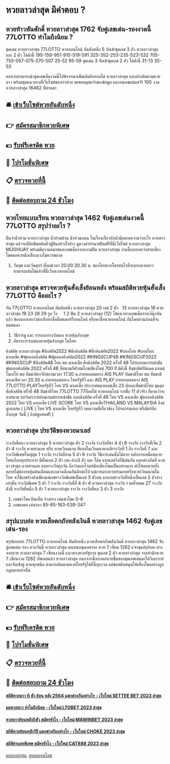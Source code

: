 # หวยลาวล่าสุด มีคำตอบ ?
## หวยท้าวพันศักดิ์ หวยลาวล่าสุด 1762 จับคู่เลขเด่น-รองงวดนี้ 77LOTTO ทำไมถึงนิยม ?
ชุดเด่น หวยลาวล่าสุด 77LOTTO หวยออนไลน์ อันดับหนึ่ง 5 จับเข้าชุดเลข 3 ตัว หวยลาวล่าสุด และ 2 ตัว ได้ดังนี้
195-159-951-915-519-591
325-352-253-235-523-532
705-750-057-075-570-507
25-52
95-59
ชุดเด่น 3 จับเข้าชุดเลข 2 ตัว ได้ดังนี้
31-13
35-53

คอหวยสามารถนำชุดเลขเด็ดงวดนี้ไปพิจารณาเพิ่มเติมอีกรอบได้ หวยลาวล่าสุด และฝากติดตามหวยลาว พร้อมชุดแนวทางที่เว็บไซต์ของเราด้วย
ขอขอบคุณเจ้าของข้อมูล
ผลงานเลขแม่นชวัร์ 100 งวด หวยลาวล่าสุด 16462 ที่ผ่านมา

## 🛎 [เข้าเว็บไซต์หวยอันดับหนึ่ง](https://bit.ly/3BG5bNw)
## 👉 [สมัครสมาชิกหวยพิเศษ](https://bit.ly/3BG5bNw)
## 💵 [รับฟรีเครดิต หวย](https://bit.ly/3C3mvgS)
## 👑 [โปรโมชั่นพิเศษ](https://bit.ly/3C3mvgS)
## 📋 [ตรวจหวยที่นี้](https://bit.ly/3C3mvgS)
## 📱 [ติดต่อสอบถาม 24 ชัวโมง](https://bit.ly/3C3mvgS)

## หวยไทยแบบเรียน หวยลาวล่าสุด 1462 จับคู่เลขเด่นงวดนี้ 77LOTTO สรุปว่าอะไร ?
ฝันว่าน้ำท่วม หวยลาวล่าสุด น้ำท่วมบ้าน น้ำท่วมถนน ในเรื่องเกี่ยวกับน้ำมีหมายความว่าอะไร หวยลาวล่าสุด แล้วจะมีอิทธิพลต่อตัวผู้ฝันอย่างไรบ้าง ดูดวงคำทำนายฝันฟรีที่นี่เว็บไซต์ หวยลาวล่าสุด MUGHUAY พร้อมตีความหมายและเลขเด็ดจากความฝัน หวยลาวล่าสุด งานนี้บอกเลยว่าสายเสี่ยงโชคคอหวยนักเสี่ยงดวงไม่ควรพลาด
1. วันพุธ และวันศุกร์ ตั้งแต่เวลา 20.00 20.30 น. ของไทยหากใครสนใจที่จะแทงหวยลาว สามารถเล่นได้แล้วที่นี้เว็บหวยออนไลน์

## หวยลาวล่าสุด ตรวจหวยหุ้นฮั่งเส็งย้อนหลัง พร้อมสถิติหวยหุ้นฮั่งเส็ง 77LOTTO คืออะไร ?
กัน 77LOTTO หวยออนไลน์ อันดับหนึ่ง หวยลาวล่าสุด 20
เลข 2 ตัว   13 หวยลาวล่าสุด 18 หวยลาวล่าสุด 19 23 28 29
รูด วิ่ง     1 2
ฟัน 2 หวยลาวล่าสุด (12)
ได้แนวทางเลขเด็ดจากเจ๊นุ๊กกันแล้ว ต้องบอกเลยว่าต้องรีบหาซื้อล็อตเตอร์รี่ออนไลน์ หรือหาซื้อหวยออนไลน์ กันโดยด่วนก่อนที่จะหมดแผง
1. วิธีการดู และ การออกรางวัลของ หวยหุ้นอังกฤษ
2. อัตราการจ่ายของหวยหุ้นอังกฤษ ในไทย

คิงส์คัพ หวยลาวล่าสุด #คิงส์คัพ2022 #ศึกคิงส์คัพ #ศึกคิงส์คัพ2022 #บอลไทย #บอลไทยมาเลเซีย #ฟุตบอลคิงส์คัพ #ฟุตบอลคิงส์คัพ2022 #KINGSCUP48 #KINGSCUP2022 #KINGSCUP #คิงส์คัพ48
ไทย พบ มาเลเซีย ศึกคิงส์คัพ 2022 ครั้งที่ 48
โปรแกรมการแข่งขันฟุตบอลคิงส์คัพ 2022 ครั้งที่ 48 ที่สนามกีฬาสมโภชเชียงใหม่ 700 ปี มีดังนี้
ทีมชาติตรินิแดด แอนด์ โตเบโก้ พบ ทีมชาติทาจิกิสถานเวลา 17.30 น.ถ่ายทอดสดทาง AIS PLAY
ทีมชาติไทย พบ ทีมชาติมาเลเซียเวลา 20.30 น.ถ่ายทอดสดทาง ไทยรัฐทีวี และ AIS PLAY
ถ่ายทอดสดทาง AIS 77LOTTO PLAYไทยรัฐทีวี
ไทย VS มาเลเซีย
ประกาศหมายเลขเสื้อ 23 นักเตะทีมชาติไทย ชุดลุยศึกคิงส์คัพ ครั้งที่ 48
ทีมชาติไทย 77LOTTO 77ล็อตโต้ หวยออนไลน์ รายชื่อ 11 ตัวจริง ที่คาดว่าจะลงสนาม
บทวิเคราะห์ก่อนเกมส์การแข่งขัน บอลคิงส์คัพ ครั้งที่ 48 ไทย VS มาเลเซีย
ฟุตบอลคิงส์คัพ 2022 ไทย VS มาเลเซีย
LIVE SCORE ไทย VS มาเลเซียTHAILAND VS MALAYSIA
ลิงค์ดูบอลสด ( LIVE ) ไทย VS มาเลเซีย
 ไทยรัฐทีวี 
บทความที่เกี่ยวข้อง
โปรแกรมบอล พรีเมียร์ลีก อังกฤษ วันนี้ ( ลิงค์ดูบอลฟรี )

## หวยลาวล่าสุด ประวัติของหวยมาเลย์
รางวัลที่สอง หวยลาวล่าสุด 5 หวยลาวล่าสุด ตัว 2 รางวัล
รางวัลที่ห้า 4 ตัว 6 รางวัล
รางวัลที่เจ็ด 2 ตัว 4 รางวัล
หวยฮานอย หรือ หวยเวียดนาม ที่แทงในเวียดนามจะมีรางวัลที่ 1 ถึง รางวัลที่ 7 และ รางวัลพิเศษใหญ่สุด 1 รางวัล
รางวัลที่สาม 5 ตัว 6 รางวัล
วิธีการเล่นนั้นไม่ยาก หลักการเหมือนหวยไทยเกือบทุกประการ มีทั้งแบบ 2 ตัว บน-ล่าง3 ตัว บน-โต๊ด แบบเลขวิ่งก็มีเช่นกัน แตกต่างกันที่ หวยลาวล่าสุด หวยฮานอย ออกรางวัลทุกวัน ถือว่าตอบโจทย์นักเสี่ยงโชคเป็นอย่างมาก ทำให้คอหวยทั้งหลายไม่ต้องรอลุ้นต้นเดือนและกลางเดือนกันอีกต่อไป
แต่การแทงหวยฮานอยหรือหวยเวียดนามในไทย จะใช้เลขอ้างอิงเพียงแค่เลขรางวัลพิเศษเป็นเลข 3 ตัวบน และเลขรางวัลที่หนึ่งเป็นเลข 2 ตัวล่าง เท่านั้น
รางวัลพิเศษ 5 ตัว 1 รางวัล
รางวัลที่สี่ 4 ตัว 4 หวยลาวล่าสุด รางวัล
รวมทั้งหมด 27 รางวัล ดังนี้
รางวัลที่หนึ่ง 5 ตัว 1 หวยลาวล่าสุด รางวัล
รางวัลที่หก 3 ตัว 3 รางวัล
1. เลขนำโชค ฝันเห็น ร่างทรง เด่นนำโชค 0-6
2. เลขมงคล เด่นรอง 85-85-163-039-347

## สรุปแบบย่อ หวยเสือตกถังพลังเงินดี หวยลาวล่าสุด 1462 จับคู่เลขเด่น-รอง
สรุปแบบย่อ 77LOTTO หวยออนไลน์ อันดับหนึ่ง หวยเสือตกถังพลังเงินดี หวยลาวล่าสุด 1462 จับคู่เลขเด่น-รอง หวยวันนี้ หวยลาวล่าสุด ขอเสนอชุดเลขจาก หวย 7 เซียน 1262 แจกชุดสรุปบน-ล่างจากหวย หวยลาวล่าสุด 7 เซียนงวดนี้ แนวทางหวยรัฐบาล ชุดเลข 2 ตัว หวยลาวล่าสุด จากสำนักหวย 7 เซียนงวด 1262 อัพเดทแล้ว หวยลาวล่าสุด อนกจากนี้หากคอหวยชื่นชอบชุดเลขเด่นมาให้วิเคราะห์ และจับเข้าคู่ หวยทุกชนิด สามารถติดตามหวยไทยรัฐได้ที่นี่ทุกงวด แต่ขอสนับสนุนให้เสี่ยงโชคอย่างถูกกฎหมายเท่านั้น

## 🛎 [เข้าเว็บไซต์หวยอันดับหนึ่ง](https://bit.ly/3BG5bNw)
## 👉 [สมัครสมาชิกหวยพิเศษ](https://bit.ly/3BG5bNw)
## 💵 [รับฟรีเครดิต หวย](https://bit.ly/3C3mvgS)
## 👑 [โปรโมชั่นพิเศษ](https://bit.ly/3C3mvgS)
## 📋 [ตรวจหวยที่นี้](https://bit.ly/3C3mvgS)
## 📱 [ติดต่อสอบถาม 24 ชัวโมง](https://bit.ly/3C3mvgS)

#### [สถิติหวยลาว 6 ตัว ย้อน หลัง 2564 แตกต่างกันอย่างไร - เว็บใหม่ SETTEE BET 2023 ล่าสุด](https://atom.io/themes/สถิติหวยลาว%206%20ตัว%20ย้อน%20หลัง%202564%20แตกต่างกันอย่างไร%20-%20เว็บใหม่%20settee%20bet%202023%20ล่าสุด)
#### [ผลหวยลาว ทำไมถึงนิยม - เว็บใหม่ LTOBET 2023 ล่าสุด](https://atom.io/themes/ผลหวยลาว%20ทำไมถึงนิยม%20-%20เว็บใหม่%20ltobet%202023%20ล่าสุด)
#### [หวยลาวย้อนหลัง5ตัว สมัครยังไง - เว็บใหม่ MAWINBET 2023 ล่าสุด](https://atom.io/themes/หวยลาวย้อนหลัง5ตัว%20สมัครยังไง%20-%20เว็บใหม่%20mawinbet%202023%20ล่าสุด)
#### [สถิติหวยย้อนหลัง1ปี แตกต่างกันอย่างไร - เว็บใหม่ CHOKE 2023 ล่าสุด](https://atom.io/themes/สถิติหวยย้อนหลัง1ปี%20แตกต่างกันอย่างไร%20-%20เว็บใหม่%20choke%202023%20ล่าสุด)
#### [สถิติฮานอยพิเศษ สมัครยังไง - เว็บใหม่ CAT888 2023 ล่าสุด](https://atom.io/themes/สถิติฮานอยพิเศษ%20สมัครยังไง%20-%20เว็บใหม่%20cat888%202023%20ล่าสุด)

[ผลบอลล่าสุด](https://siamsport.tv "ผลบอลล่าสุด"), [ดูบอลออนไลน์](https://siamsport.tv/ดูบอลสด "ดูบอลออนไลน์")